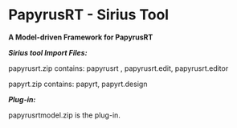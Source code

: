 # PapyrusRT - Sirius Tool
**A Model-driven Framework for PapyrusRT**

***Sirius tool Import Files:***

papyrusrt.zip contains: papyrusrt , papyrusrt.edit, papyrusrt.editor

papyrt.zip contains: papyrt, papyrt.design

***Plug-in:***

papyrusrtmodel.zip is the plug-in.
